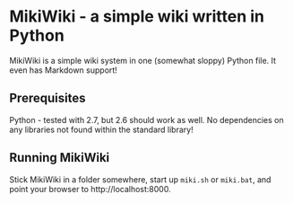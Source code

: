 MikiWiki - a simple wiki written in Python
==========================================


MikiWiki is a simple wiki system in one (somewhat sloppy) Python file. It even has Markdown support!


Prerequisites
-------------

Python - tested with 2.7, but 2.6 should work as well.
No dependencies on any libraries not found within the standard library!


Running MikiWiki
----------------

Stick MikiWiki in a folder somewhere, start up `miki.sh` or `miki.bat`, and point your browser to http://localhost:8000.

